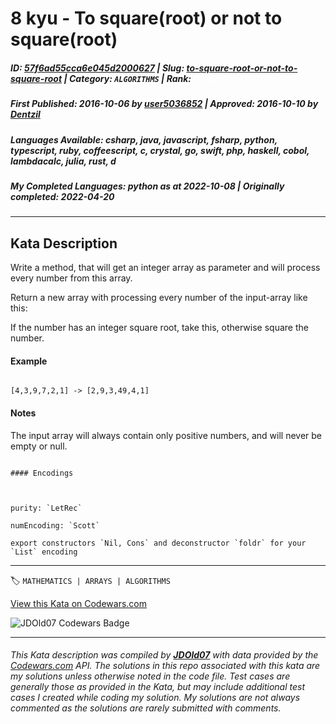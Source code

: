 # 8 kyu - To square(root) or not to square(root)

##### **ID**: [57f6ad55cca6e045d2000627](https://www.codewars.com/kata/57f6ad55cca6e045d2000627) | **Slug**: [to-square-root-or-not-to-square-root](https://www.codewars.com/kata/57f6ad55cca6e045d2000627) | **Category**: `ALGORITHMS` | **Rank**: <span style="color:white">8 kyu</span>

##### **First Published**: 2016-10-06 ***by*** [user5036852](https://www.codewars.com/users/user5036852) | **Approved**: 2016-10-10 ***by*** [Dentzil](https://www.codewars.com/users/Dentzil)

##### **Languages Available**: csharp, java, javascript, fsharp, python, typescript, ruby, coffeescript, c, crystal, go, swift, php, haskell, cobol, lambdacalc, julia, rust, d

##### **My Completed Languages**: python ***as at*** 2022-10-08 | **Originally completed**: 2022-04-20

---

## Kata Description


Write a method, that will get an integer array as parameter and will process every number from this array.



Return a new array with processing every number of the input-array like this:



If the number has an integer square root, take this, otherwise square the number.



#### Example



```

[4,3,9,7,2,1] -> [2,9,3,49,4,1]

```



#### Notes



The input array will always contain only positive numbers, and will never be empty or null.



~~~if:lambdacalc

#### Encodings



purity: `LetRec`  

numEncoding: `Scott`  

export constructors `Nil, Cons` and deconstructor `foldr` for your `List` encoding  

~~~

---


🏷 `MATHEMATICS | ARRAYS | ALGORITHMS`


[View this Kata on Codewars.com](https://www.codewars.com/kata/57f6ad55cca6e045d2000627)

![](https://www.codewars.com/users/jdold07/badges/large "JDOld07 Codewars Badge")

---

###### *This Kata description was compiled by [**JDOld07**](https://tpstech.dev) with data provided by the [Codewars.com](https://www.codewars.com) API.  The solutions in this repo associated with this kata are my solutions unless otherwise noted in the code file.  Test cases are generally those as provided in the Kata, but may include additional test cases I created while coding my solution.  My solutions are not always commented as the solutions are rarely submitted with comments.*
